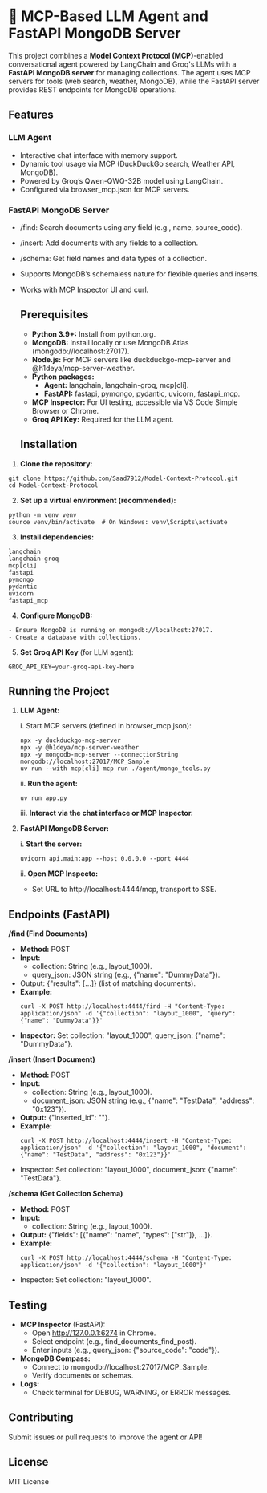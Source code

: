 # 🧠 MCP-Based LLM Agent and FastAPI MongoDB Server

This project combines a **Model Context Protocol (MCP)**-enabled conversational agent powered by LangChain and Groq's LLMs with a **FastAPI MongoDB server** for managing collections. The agent uses MCP servers for tools (web search, weather, MongoDB), while the FastAPI server provides REST endpoints for MongoDB operations.


## Features
### LLM Agent
- Interactive chat interface with memory support.
- Dynamic tool usage via MCP (DuckDuckGo search, Weather API, MongoDB).
- Powered by Groq’s Qwen-QWQ-32B model using LangChain.
- Configured via browser_mcp.json for MCP servers.

### FastAPI MongoDB Server
- /find: Search documents using any field (e.g., name, source_code).
- /insert: Add documents with any fields to a collection.
- /schema: Get field names and data types of a collection.
- Supports MongoDB’s schemaless nature for flexible queries and inserts.
- Works with MCP Inspector UI and curl.

  ## Prerequisites
  - **Python 3.9+:** Install from python.org.
  - **MongoDB:** Install locally or use MongoDB Atlas (mongodb://localhost:27017).
  - **Node.js:** For MCP servers like duckduckgo-mcp-server and @h1deya/mcp-server-weather.
  - **Python packages:**
    - **Agent:** langchain, langchain-groq, mcp[cli].
    - **FastAPI:** fastapi, pymongo, pydantic, uvicorn, fastapi_mcp.
  - **MCP Inspector:** For UI testing, accessible via VS Code Simple Browser or Chrome.
  - **Groq API Key:** Required for the LLM agent.
 
  ## Installation
1. **Clone the repository:**
  ```
  git clone https://github.com/Saad7912/Model-Context-Protocol.git
  cd Model-Context-Protocol
 ```
2. **Set up a virtual environment (recommended):**

```
python -m venv venv
source venv/bin/activate  # On Windows: venv\Scripts\activate
```
3. **Install dependencies:**
```
langchain
langchain-groq
mcp[cli]
fastapi
pymongo
pydantic
uvicorn
fastapi_mcp
```
4. **Configure MongoDB:**
```
- Ensure MongoDB is running on mongodb://localhost:27017.
- Create a database with collections.
```
5. **Set Groq API Key** (for LLM agent):
```
GROQ_API_KEY=your-groq-api-key-here
```

## **Running the Project**
1. **LLM Agent:**
   
   i. Start MCP servers (defined in browser_mcp.json):      
   ```
   npx -y duckduckgo-mcp-server
   npx -y @h1deya/mcp-server-weather
   npx -y mongodb-mcp-server --connectionString mongodb://localhost:27017/MCP_Sample
   uv run --with mcp[cli] mcp run ./agent/mongo_tools.py
   ```
  
   ii. **Run the agent:**
   ```
   uv run app.py
   ```

   iii. **Interact via the chat interface or MCP Inspector.**


2. **FastAPI MongoDB Server:**
   
   i. **Start the server:**
      ```
      uvicorn api.main:app --host 0.0.0.0 --port 4444
      ```
   ii. **Open MCP Inspecto:**
      - Set URL to http://localhost:4444/mcp, transport to SSE.

## Endpoints (FastAPI)
**/find (Find Documents)**
 - **Method:** POST
 - **Input:**
   - collection: String (e.g., layout_1000).
   - query_json: JSON string (e.g., {"name": "DummyData"}).
- Output: {"results": [...]} (list of matching documents).
- **Example:**
  ```
  curl -X POST http://localhost:4444/find -H "Content-Type: application/json" -d '{"collection": "layout_1000", "query": {"name": "DummyData"}}'

- **Inspector:** Set collection: "layout_1000", query_json: {"name": "DummyData"}.

**/insert (Insert Document)**
- **Method:** POST
- **Input:**
  - collection: String (e.g., layout_1000).
  - document_json: JSON string (e.g., {"name": "TestData", "address": "0x123"}).
- **Output:** {"inserted_id": "<id>"}.
- **Example:**
  ```
  curl -X POST http://localhost:4444/insert -H "Content-Type: application/json" -d '{"collection": "layout_1000", "document": {"name": "TestData", "address": "0x123"}}'
- Inspector: Set collection: "layout_1000", document_json: {"name": "TestData"}.

**/schema (Get Collection Schema)**
- **Method:** POST
- **Input:**
  - collection: String (e.g., layout_1000).
- **Output:** {"fields": [{"name": "name", "types": ["str"]}, ...]}.
- **Example:**
  ```
  curl -X POST http://localhost:4444/schema -H "Content-Type: application/json" -d '{"collection": "layout_1000"}'
- Inspector: Set collection: "layout_1000".
  
## Testing
- **MCP Inspector** (FastAPI):
  - Open http://127.0.0.1:6274 in Chrome.
  - Select endpoint (e.g., find_documents_find_post).
  - Enter inputs (e.g., query_json: {"source_code": "code"}).
- **MongoDB Compass:**
   - Connect to mongodb://localhost:27017/MCP_Sample.
   - Verify documents or schemas.
- **Logs:**
  - Check terminal for DEBUG, WARNING, or ERROR messages.

## Contributing
Submit issues or pull requests to improve the agent or API!

## License
MIT License
